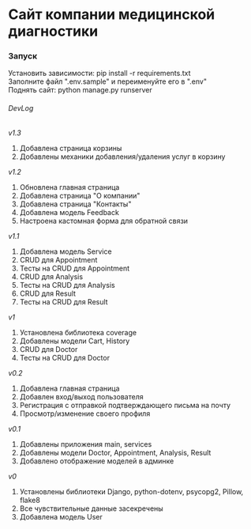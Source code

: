 # Сайт компании медицинской диагностики

### Запуск
Установить зависимости: pip install -r requirements.txt\
Заполните файл ".env.sample" и переименуйте его в ".env"\
Поднять сайт: python manage.py runserver

###### DevLog

_v1.3_
1. Добавлена страница корзины
2. Добавлены механики добавления/удаления услуг в корзину

_v1.2_
1. Обновлена главная страница
2. Добавлена страница "О компании"
3. Добавлена страница "Контакты"
4. Добавлена модель Feedback
5. Настроена кастомная форма для обратной связи

_v1.1_
1. Добавлена модель Service
2. CRUD для Appointment
3. Тесты на CRUD для Appointment
4. CRUD для Analysis
5. Тесты на CRUD для Analysis
6. CRUD для Result
7. Тесты на CRUD для Result

_v1_
1. Установлена библиотека coverage
2. Добавлены модели Cart, History
3. CRUD для Doctor
4. Тесты на CRUD для Doctor

_v0.2_
1. Добавлена главная страница
2. Добавлен вход/выход пользователя
3. Регистрация с отправкой подтверждающего письма на почту
4. Просмотр/изменение своего профиля

_v0.1_
1. Добавлены приложения main, services
2. Добавлены модели Doctor, Appointment, Analysis, Result
3. Добавлено отображение моделей в админке

_v0_
1. Установлены библиотеки Django, python-dotenv, psycopg2, Pillow, flake8
2. Все чувствительные данные засекречены
3. Добавлена модель User

